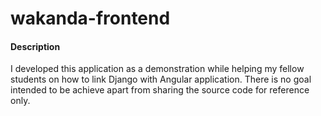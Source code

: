 # wakanda-frontend

#### Description
I developed this application as a demonstration while helping my fellow students on how to link Django with Angular application. There is no goal intended to be achieve apart from sharing the source code for reference only.
